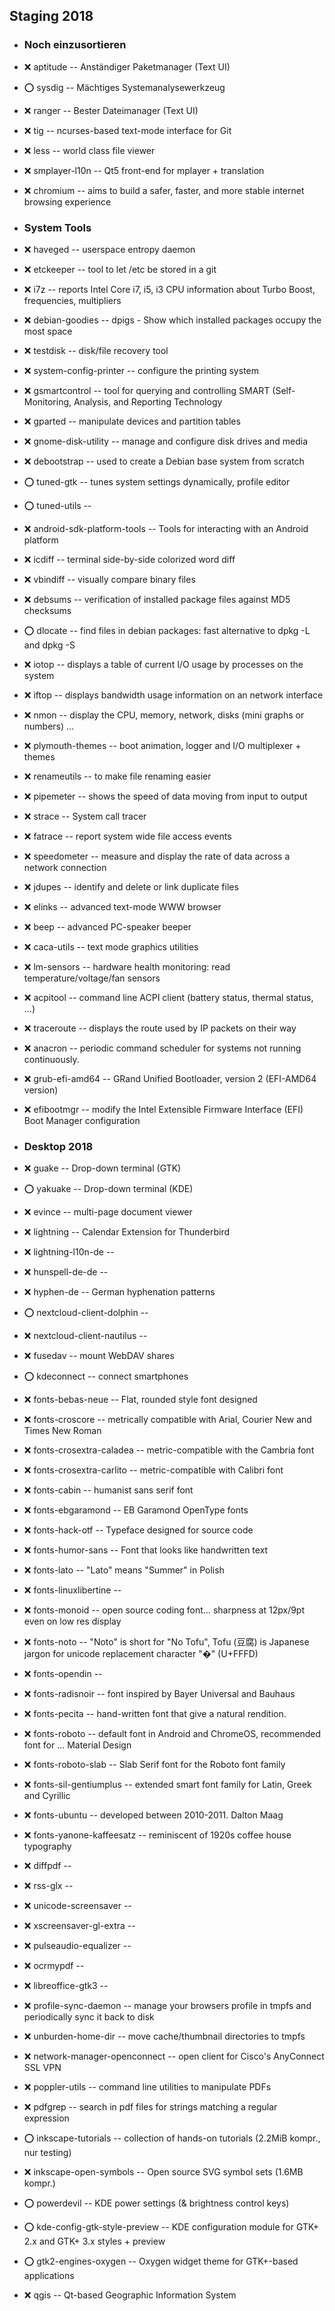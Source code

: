 ##  Staging 2018

- ###  Noch einzusortieren

- :x:  aptitude  --	Anständiger Paketmanager (Text UI)
- :o:  sysdig  --	Mächtiges Systemanalysewerkzeug
- :x:  ranger  --	Bester Dateimanager (Text UI)
- :x:  tig  --		ncurses-based text-mode interface for Git
- :x:  less  --		world class file viewer
- :x:  smplayer-l10n  -- 	 Qt5 front-end for mplayer + translation
- :x:  chromium  --	aims to build a safer, faster, and more stable internet browsing experience

- ###  System Tools
- :x:  haveged  --		userspace entropy daemon
- :x:  etckeeper  --		tool to let /etc be stored in a git
- :x:  i7z  --		reports Intel Core i7, i5, i3 CPU information about Turbo Boost, frequencies, multipliers
- :x:  debian-goodies  --	dpigs      - Show which installed packages occupy the most space
- :x:  testdisk  --	disk/file recovery tool
- :x:  system-config-printer  --	configure the printing system
- :x:  gsmartcontrol  --	tool for querying and controlling SMART (Self-Monitoring, Analysis, and Reporting Technology
- :x:  gparted  --	manipulate devices and partition tables
- :x:  gnome-disk-utility  --	manage and configure disk drives and media
- :x:  debootstrap  --		used to create a Debian base system from scratch
- :o:  tuned-gtk  --	tunes system settings dynamically, profile editor
- :o:  tuned-utils  --	
- :x:  android-sdk-platform-tools  --	Tools for interacting with an Android platform
- :x:  icdiff  --	terminal side-by-side colorized word diff
- :x:  vbindiff  --	visually compare binary files
- :x:  debsums  --	verification of installed package files against MD5 checksums
- :o:  dlocate  --	find files in debian packages: fast alternative to dpkg -L and dpkg -S
- :x:  iotop  --	displays a table of current I/O usage by processes on the system
- :x:  iftop  --	displays bandwidth usage information on an network interface
- :x:  nmon  --		display the CPU, memory, network, disks (mini graphs or numbers) …
- :x:  plymouth-themes  --	boot animation, logger and I/O multiplexer + themes
- :x:  renameutils  --	to make file renaming easier
- :x:  pipemeter  --	shows the speed of data moving from input to output
- :x:  strace  --	System call tracer
- :x:  fatrace  --	report system wide file access events
- :x:  speedometer  --	measure and display the rate of data across a network connection
- :x:  jdupes  --	identify and delete or link duplicate files
- :x:  elinks  --	advanced text-mode WWW browser
- :x:  beep  --		advanced PC-speaker beeper
- :x:  caca-utils  --	text mode graphics utilities
- :x:  lm-sensors  --	hardware health monitoring: read temperature/voltage/fan sensors
- :x:  acpitool  --	command line ACPI client (battery status, thermal status, …)
- :x:  traceroute  --	displays the route used by IP packets on their way
- :x:  anacron  --	periodic command scheduler for systems not running continuously.
- :x:  grub-efi-amd64  --	GRand Unified Bootloader, version 2 (EFI-AMD64 version)
- :x:  efibootmgr  --	modify the Intel Extensible Firmware Interface (EFI) Boot Manager configuration

- ###  Desktop 2018
- :x:  guake  --		Drop-down terminal (GTK)
- :o:  yakuake  --		Drop-down terminal (KDE)
- :x:  evince  --		multi-page document viewer
- :x:  lightning  --		Calendar Extension for Thunderbird
- :x:  lightning-l10n-de  --		
- :x:  hunspell-de-de  --		
- :x:  hyphen-de  --		German hyphenation patterns
- :o:  nextcloud-client-dolphin  --		
- :x:  nextcloud-client-nautilus  --		
- :x:  fusedav  --		mount WebDAV shares
- :o:  kdeconnect  --		connect smartphones
- :x:  fonts-bebas-neue  --	Flat, rounded style font designed
- :x:  fonts-croscore  --	metrically compatible with Arial, Courier New and Times New Roman
- :x:  fonts-crosextra-caladea  --	metric-compatible with the Cambria font
- :x:  fonts-crosextra-carlito  --	metric-compatible with Calibri font
- :x:  fonts-cabin  --	humanist sans serif font
- :x:  fonts-ebgaramond  --	EB Garamond OpenType fonts
- :x:  fonts-hack-otf  --	Typeface designed for source code
- :x:  fonts-humor-sans  --	Font that looks like handwritten text
- :x:  fonts-lato  --	"Lato" means "Summer" in Polish
- :x:  fonts-linuxlibertine  --
- :x:  fonts-monoid  --	open source coding font… sharpness at 12px/9pt even on low res display
- :x:  fonts-noto  --	"Noto" is short for "No Tofu", Tofu (豆腐) is Japanese jargon for unicode replacement character "�" (U+FFFD)
- :x:  fonts-opendin  --	
- :x:  fonts-radisnoir  --	font inspired by Bayer Universal and Bauhaus
- :x:  fonts-pecita  --	hand-written font that give a natural rendition.
- :x:  fonts-roboto  --	default font in Android and ChromeOS, recommended font for … Material Design
- :x:  fonts-roboto-slab  --	Slab Serif font for the Roboto font family
- :x:  fonts-sil-gentiumplus  --	extended smart font family for Latin, Greek and Cyrillic
- :x:  fonts-ubuntu  --		developed between 2010-2011. Dalton Maag
- :x:  fonts-yanone-kaffeesatz  --	reminiscent of 1920s coffee house typography
- :x:  diffpdf  --	
- :x:  rss-glx  --	
- :x:  unicode-screensaver  --	
- :x:  xscreensaver-gl-extra  --	
- :x:  pulseaudio-equalizer  --	
- :x:  ocrmypdf  --	
- :x:  libreoffice-gtk3  --	
- :x:  profile-sync-daemon  --	manage your browsers profile in tmpfs and periodically sync it back to disk
- :x:  unburden-home-dir  --	move cache/thumbnail directories to tmpfs
- :x:  network-manager-openconnect  --	open client for Cisco's AnyConnect SSL VPN
- :x:  poppler-utils  --	command line utilities to manipulate PDFs
- :x:  pdfgrep  --	search in pdf files for strings matching a regular expression
- :o:  inkscape-tutorials  --	collection of hands-on tutorials (2.2MiB kompr., nur testing)
- :x:  inkscape-open-symbols  --	Open source SVG symbol sets (1.6MB kompr.)
- :o:  powerdevil  --  KDE power settings (& brightness control keys)
- :o:  kde-config-gtk-style-preview  --	KDE configuration module for GTK+ 2.x and GTK+ 3.x styles + preview
- :o:  gtk2-engines-oxygen  --	Oxygen widget theme for GTK+-based applications
- :x:  qgis  --		Qt-based Geographic Information System
